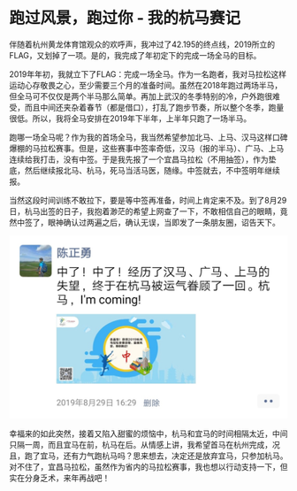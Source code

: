 # 跑过风景，跑过你 - 我的杭马赛记

伴随着杭州黄龙体育馆观众的欢呼声，我冲过了42.195的终点线，2019所立的FLAG，又划掉了一项。是的，我完成了年初定下的完成一场全马的目标。

2019年年初，我就立下了FLAG：完成一场全马。作为一名跑者，我对马拉松这样运动心存敬畏之心，至少需要三个月的准备时间。虽然在2018年跑过两场半马，但全马可不仅仅是两个半马那么简单。再加上武汉的冬季特别的冷，户外跑很难受，而且中间还夹杂着春节（都是借口），打乱了跑步节奏，所以整个冬季，跑量很低。所以，我将全马安排在2019年下半年，上半年只跑了一场半马。

跑哪一场全马呢？作为我的首场全马，我当然希望参加北马、上马、汉马这样口碑爆棚的马拉松赛事。但是，这些赛事中签率奇低，汉马（报的半马）、广马、上马连续给我打击，没有中签。于是我先报了一个宜昌马拉松（不用抽签），作为垫底，然后继续报北马、杭马，死马当活马医，随缘。中签就去，不中签明年继续报。

当然这段时间训练不敢拉下，要是等中签再准备，时间上肯定来不及。到了8月29日，杭马出签的日子，我抱着渺茫的希望上网查了一下，不敢相信自己的眼睛，竟然中签了，眼神确认过两遍之后，确认无误，当即发了一条朋友圈，诏告天下。

![image](https://raw.githubusercontent.com/mogoweb/mywritings/master/book_wechat/201911/images/hangma_01.jpeg)

幸福来的如此突然，接着又陷入甜蜜的烦恼中，杭马和宜马的时间相隔太近，中间只隔一周，而且宜马在前，杭马在后。从情感上讲，我希望首马在杭州完成，况且，跑了宜马，还有力气跑杭马吗？思来想去，决定还是放弃宜马，只参加杭马。对不住了，宜昌马拉松，虽然作为省内的马拉松赛事，我也想以行动支持一下，但实在分身乏术，来年再战吧！

